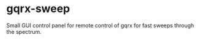 # gqrx-sweep
Small GUI control panel for remote control of gqrx for fast sweeps through the spectrum.
